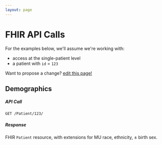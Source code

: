 ```yaml
---
layout: page
---
```


# FHIR API Calls

For the examples below, we'll assume we're working with:

 * access at the single-patient level
 * a patient with `id` = `123`

Want to propose a change? [edit this page!](https://github.com/sync-for-science/sync-for-science.github.io/edit/master/api-calls/index.md)

## Demographics

##### API Call
    GET /Patient/123/

##### Response
FHIR `Patient` resource, with extensions for MU race, ethnicity, ± birth sex.

